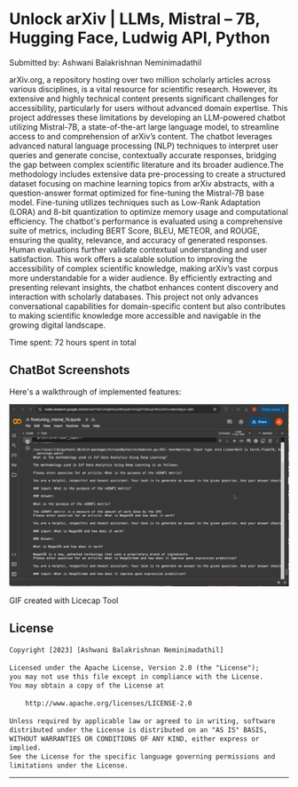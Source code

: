 # Unlock arXiv | LLMs, Mistral – 7B, Hugging Face, Ludwig API, Python 

Submitted by: Ashwani Balakrishnan Neminimadathil

arXiv.org, a repository hosting over two million scholarly articles across various disciplines, is a vital resource for scientific research. However, its extensive and highly technical content presents significant challenges for accessibility, particularly for users without advanced domain expertise. This project addresses these limitations by developing an LLM-powered chatbot utilizing Mistral-7B, a state-of-the-art large language model, to streamline access to and comprehension of arXiv’s content. The chatbot leverages advanced natural language processing (NLP) techniques to interpret user queries and generate concise, contextually accurate responses, bridging the gap between complex scientific literature and its broader audience.The methodology includes extensive data pre-processing to create a structured dataset focusing on machine learning topics from arXiv abstracts, with a question-answer format optimized for fine-tuning the Mistral-7B base model. Fine-tuning utilizes techniques such as Low-Rank Adaptation (LORA) and 8-bit quantization to optimize memory usage and computational efficiency. The chatbot's performance is evaluated using a comprehensive suite of metrics, including BERT Score, BLEU, METEOR, and ROUGE, ensuring the quality, relevance, and accuracy of generated responses. Human evaluations further validate contextual understanding and user satisfaction. This work offers a scalable solution to improving the accessibility of complex scientific knowledge, making arXiv’s vast corpus more understandable for a wider audience. By efficiently extracting and presenting relevant insights, the chatbot enhances content discovery and interaction with scholarly databases. This project not only advances conversational capabilities for domain-specific content but also contributes to making scientific knowledge more accessible and navigable in the growing digital landscape.
 
Time spent: 72 hours spent in total

## ChatBot Screenshots

Here's a walkthrough of implemented features:

<img src='https://github.com/ashwani89n/unlock_arXiv/blob/main/Mistral-7B-Chatbot.gif' title='Video Walkthrough' width='' alt='Video Walkthrough' />

GIF created with Licecap Tool

## License

    Copyright [2023] [Ashwani Balakrishnan Neminimadathil]

    Licensed under the Apache License, Version 2.0 (the "License");
    you may not use this file except in compliance with the License.
    You may obtain a copy of the License at

        http://www.apache.org/licenses/LICENSE-2.0

    Unless required by applicable law or agreed to in writing, software
    distributed under the License is distributed on an "AS IS" BASIS,
    WITHOUT WARRANTIES OR CONDITIONS OF ANY KIND, either express or implied.
    See the License for the specific language governing permissions and
    limitations under the License.

--------------------------------------------------------------------------------


